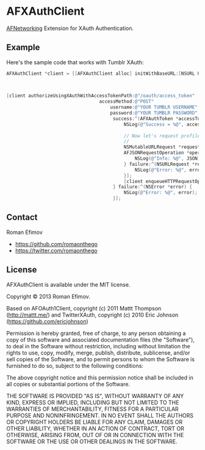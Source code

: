 # AFXAuthClient

[AFNetworking](https://github.com/AFNetworking/AFNetworking) Extension for XAuth Authentication.

## Example 

Here's the sample code that works with Tumblr XAuth:

``` objective-c
AFXAuthClient *client = [[AFXAuthClient alloc] initWithBaseURL:[NSURL URLWithString:@"https://api.tumblr.com"]
                                                                                key:@"YOUR TUMBLR CONSUMER KEY"
                                                                             secret:@"YOUR TUMBLR CONSUMER SECRET"];

[client authorizeUsingXAuthWithAccessTokenPath:@"/oauth/access_token"
                                  accessMethod:@"POST"
                                      username:@"YOUR TUMBLR USERNAME"
                                      password:@"YOUR TUMBLR PASSWORD"
                                       success:^(AFXAuthToken *accessToken) {
                                           NSLog(@"Success = %@", accessToken);
                                           
                                           // Now let's request profile information
                                           //
                                           NSMutableURLRequest *request = [client requestWithMethod:@"POST" path:@"/v2/user/info" parameters:nil];
                                           AFJSONRequestOperation *operation = [AFJSONRequestOperation JSONRequestOperationWithRequest:request success:^(NSURLRequest *request, NSHTTPURLResponse *response, id JSON) {
                                               NSLog(@"Info: %@", JSON);
                                           } failure:^(NSURLRequest *request, NSHTTPURLResponse *response, NSError *error, id JSON) {
                                               NSLog(@"Error: %@", error);
                                           }];
                                           [client enqueueHTTPRequestOperation:operation];
                                       } failure:^(NSError *error) {
                                           NSLog(@"Error: %@", error);
                                       }];
```

## Contact

Roman Efimov

- https://github.com/romaonthego
- https://twitter.com/romaonthego

## License

AFXAuthClient is available under the MIT license.

Copyright © 2013 Roman Efimov.

Based on AFOAuth1Client, copyright (c) 2011 Mattt Thompson (http://mattt.me/) and TwitterXAuth, copyright (c) 2010 Eric Johnson (https://github.com/ericjohnson)

Permission is hereby granted, free of charge, to any person obtaining a copy of this software and associated documentation files (the "Software"), to deal in the Software without restriction, including without limitation the rights to use, copy, modify, merge, publish, distribute, sublicense, and/or sell copies of the Software, and to permit persons to whom the Software is furnished to do so, subject to the following conditions:

The above copyright notice and this permission notice shall be included in all copies or substantial portions of the Software.

THE SOFTWARE IS PROVIDED "AS IS", WITHOUT WARRANTY OF ANY KIND, EXPRESS OR IMPLIED, INCLUDING BUT NOT LIMITED TO THE WARRANTIES OF MERCHANTABILITY, FITNESS FOR A PARTICULAR PURPOSE AND NONINFRINGEMENT. IN NO EVENT SHALL THE AUTHORS OR COPYRIGHT HOLDERS BE LIABLE FOR ANY CLAIM, DAMAGES OR OTHER LIABILITY, WHETHER IN AN ACTION OF CONTRACT, TORT OR OTHERWISE, ARISING FROM, OUT OF OR IN CONNECTION WITH THE SOFTWARE OR THE USE OR OTHER DEALINGS IN THE SOFTWARE.
